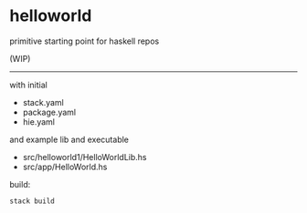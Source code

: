 # helloworld
primitive starting point for haskell repos

(WIP)

----

with initial
- stack.yaml
- package.yaml
- hie.yaml

and example lib and executable
- src/helloworld1/HelloWorldLib.hs
- src/app/HelloWorld.hs

build:

    stack build


